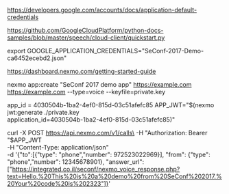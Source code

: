 
https://developers.google.com/accounts/docs/application-default-credentials

https://github.com/GoogleCloudPlatform/python-docs-samples/blob/master/speech/cloud-client/quickstart.py

export GOOGLE_APPLICATION_CREDENTIALS="SeConf-2017-Demo-ca6452ecebd2.json"


https://dashboard.nexmo.com/getting-started-guide

nexmo app:create "SeConf 2017 demo app" https://example.com \
https://example.com --type=voice --keyfile=private.key

app_id = 4030504b-1ba2-4ef0-815d-03c51afefc85
APP_JWT="$(nexmo jwt:generate ./private.key \
application_id=4030504b-1ba2-4ef0-815d-03c51afefc85)"





curl -X POST https://api.nexmo.com/v1/calls\
  -H "Authorization: Bearer "$APP_JWT\
  -H "Content-Type: application/json"\
  -d '{"to":[{"type": "phone","number": 972523022969}],
      "from": {"type": "phone","number": 12345678901},
      "answer_url":["https://integrated.co.il/seconf/nexmo_voice_response.php?text=Hello,%20This%20is%20a%20demo%20from%20SeConf%202017.%20Your%20code%20is%202323"]}'